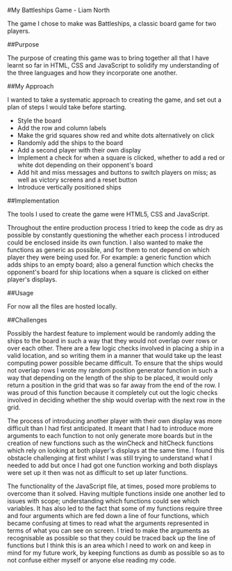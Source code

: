 #My Battleships Game - Liam North

The game I chose to make was Battleships, a classic board game for two players.

##Purpose

The purpose of creating this game was to bring together all that I have learnt so far in HTML, CSS and JavaScript to solidify my understanding of the three languages and how they incorporate one another. 

##My Approach

I wanted to take a systematic approach to creating the game, and set out a plan of steps I would take before starting.  
  
* Style the board
* Add the row and column labels
* Make the grid squares show red and white dots alternatively on click
* Randomly add the ships to the board
* Add a second player with their own display
* Implement a check for when a square is clicked, whether to add a red or white dot depending on their opponent's board
* Add hit and miss messages and buttons to switch players on miss; as well as victory screens and a reset button
* Introduce vertically positioned ships

##Implementation

The tools I used to create the game were HTML5, CSS and JavaScript.  
  
Throughout the entire production process I tried to keep the code as dry as possible by constantly questioning the whether each process I introduced could be enclosed inside its own function. I also wanted to make the functions as generic as possible, and for them to not depend on which player they were being used for. For example: a generic function which adds ships to an empty board; also a general function which checks the opponent's board for ship locations when a square is clicked on either player's displays.

##Usage

For now all the files are hosted locally.

##Challenges

Possibly the hardest feature to implement would be randomly adding the ships to the board in such a way that they would not overlap over rows or over each other. There are a few logic checks involved in placing a ship in a valid location, and so writing them in a manner that would take up the least computing power possible became difficult. To ensure that the ships would not overlap rows I wrote my random position generator function in such a way that depending on the length of the ship to be placed, it would only return a position in the grid that was so far away from the end of the row. I was proud of this function because it completely cut out the logic checks involved in deciding whether the ship would overlap with the next row in the grid.

The process of introducing another player with their own display was more difficult than I had first anticipated. It meant that I had to introduce more arguments to each function to not only generate more boards but in the creation of new functions such as the winCheck and hitCheck functions which rely on looking at both player's displays at the same time. I found this obstacle challenging at first whilst I was still trying to understand what I needed to add but once I had got one function working and both displays were set up it then was not as difficult to set up later functions.

The functionality of the JavaScript file, at times, posed more problems to overcome than it solved. Having multiple functions inside one another led to issues with scope; understanding which functions could see which variables. It has also led to the fact that some of my functions require three and four arguments which are fed down a line of four functions, which became confusing at times to read what the arguments represented in terms of what you can see on screen. I tried to make the arguments as recognisable as possible so that they could be traced back up the line of functions but I think this is an area which I need to work on and keep in mind for my future work, by keeping functions as dumb as possible so as to not confuse either myself or anyone else reading my code.














